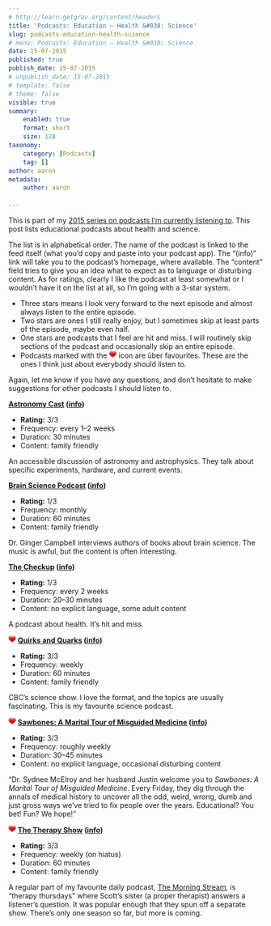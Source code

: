 ```yaml
---
# http://learn.getgrav.org/content/headers
title: 'Podcasts: Education – Health &#038; Science'
slug: podcasts-education-health-science
# menu: Podcasts: Education – Health &#038; Science
date: 15-07-2015
published: true
publish_date: 15-07-2015
# unpublish_date: 15-07-2015
# template: false
# theme: false
visible: true
summary:
    enabled: true
    format: short
    size: 128
taxonomy:
    category: [Podcasts]
    tag: []
author: aaron
metadata:
    author: aaron

---
```


This is part of my [2015 series on podcasts I’m currently listening to](../podcasts-what-im-listening-to-2015). This post lists educational podcasts about health and science.

The list is in alphabetical order. The name of the podcast is linked to the feed itself (what you’d copy and paste into your podcast app). The “(info)” link will take you to the podcast’s homepage, where available. The “content” field tries to give you an idea what to expect as to language or disturbing content. As for ratings, clearly I like the podcast at least somewhat or I wouldn’t have it on the list at all, so I’m going with a 3-star system.

- Three stars means I look very forward to the next episode and almost always listen to the entire episode.
- Two stars are ones I still really enjoy, but I sometimes skip at least parts of the episode, maybe even half.
- One stars are podcasts that I feel are hit and miss. I will routinely skip sections of the podcast and occasionally skip an entire episode.
- Podcasts marked with the ![package_favorite](/images/package_favorite.png) icon are über favourites. These are the ones I think just about everybody should listen to.

Again, let me know if you have any questions, and don’t hesitate to make suggestions for other podcasts I should listen to.

**[Astronomy Cast](http://feeds.feedburner.com/astronomycast) ([info](http://www.astronomycast.com/))**

- **Rating:** 3/3 
- Frequency: every 1–2 weeks
- Duration: 30 minutes
- Content: family friendly

An accessible discussion of astronomy and astrophysics. They talk about specific experiments, hardware, and current events.

**[Brain Science Podcast](http://brainsciencepodcast.libsyn.com/rss) ([info](http://brainsciencepodcast.com/))**

- **Rating:** 1/3 
- Frequency: monthly
- Duration: 60 minutes
- Content: family friendly

Dr. Ginger Campbell interviews authors of books about brain science. The music is awful, but the content is often interesting.

**[The Checkup](http://feeds.feedburner.com/TheCheckup_WBUR_Slate) ([info](http://www.slate.com/articles/podcasts/the_checkup.html))**

- **Rating:** 1/3 
- Frequency: every 2 weeks
- Duration: 20–30 minutes
- Content: no explicit language, some adult content

A podcast about health. It’s hit and miss.

**![package_favorite](/images/package_favorite.png) [Quirks and Quarks](http://www.cbc.ca/podcasting/includes/quirksaio.xml) ([info](http://www.cbc.ca/radio/quirks))**

- **Rating:** 3/3 
- Frequency: weekly
- Duration: 60 minutes
- Content: family friendly

CBC’s science show. I love the format, and the topics are usually fascinating. This is my favourite science podcast.

**![package_favorite](/images/package_favorite.png) [Sawbones: A Marital Tour of Misguided Medicine](http://sawbones.libsyn.com/rss) ([info](http://www.maximumfun.org/shows/sawbones))**

- **Rating:** 3/3 
- Frequency: roughly weekly
- Duration: 30–45 minutes
- Content: no explicit language, occasional disturbing content

“Dr. Sydnee McElroy and her husband Justin welcome you to *Sawbones: A Marital Tour of Misguided Medicine*. Every Friday, they dig through the annals of medical history to uncover all the odd, weird, wrong, dumb and just gross ways we’ve tried to fix people over the years. Educational? You bet! Fun? We hope!”

**![package_favorite](/images/package_favorite.png) [The Therapy Show](http://myextralife.com/ftp/radio/therapy.xml) ([info](http://frogpants.com/podcasts/therapy/))**

- **Rating:** 3/3 
- Frequency: weekly (on hiatus)
- Duration: 60 minutes
- Content: family friendly

A regular part of my favourite daily podcast, [The Morning Stream](http://frogpants.com/tms/), is “therapy thursdays” where Scott’s sister (a proper therapist) answers a listener’s question. It was popular enough that they spun off a separate show. There’s only one season so far, but more is coming.

